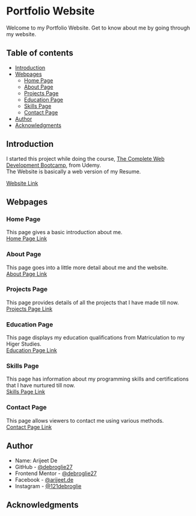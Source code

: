# Portfolio Website

Welcome to my Portfolio Website. Get to know about me by going through my website.

## Table of contents

- [Introduction](#introduction)
- [Webpages](#webpages)
  - [Home Page](#home-page)
  - [About Page](#about-page)
  - [Projects Page](#projects-page)
  - [Education Page](#education-page)
  - [Skills Page](#skills-page)
  - [Contact Page](contact-page)
- [Author](#author)
- [Acknowledgments](#acknowledgments)


## Introduction

I started this project while doing the course, [The Complete Web Development Bootcamp](https://www.udemy.com/course/the-complete-web-development-bootcamp/), from Udemy.   
The Website is basically a web version of my Resume.

[Website Link](https://debroglie27.github.io/Portfolio_Website/)

## Webpages

### Home Page

This page gives a basic introduction about me.  
[Home Page Link](https://debroglie27.github.io/Portfolio_Website/html/home.html)

### About Page

This page goes into a little more detail about me and the website.  
[About Page Link](https://debroglie27.github.io/Portfolio_Website/html/about.html)

### Projects Page

This page provides details of all the projects that I have made till now.  
[Projects Page Link](https://debroglie27.github.io/Portfolio_Website/html/projects.html)

### Education Page

This page displays my education qualifications from Matriculation to my Higer Studies.  
[Education Page Link](https://debroglie27.github.io/Portfolio_Website/html/education.html)

### Skills Page

This page has information about my programming skills and certifications that I have nurtured till now.  
[Skills Page Link](https://debroglie27.github.io/Portfolio_Website/html/skills.html)

### Contact Page

This page allows viewers to contact me using various methods.  
[Contact Page Link](https://debroglie27.github.io/Portfolio_Website/html/contact.html)


## Author

- Name: Arijeet De
- GitHub - [@debroglie27](https://github.com/debroglie27)
- Frontend Mentor - [@debroglie27](https://www.frontendmentor.io/profile/debroglie27)
- Facebook - [@arijeet.de](https://www.facebook.com/arijeet.de)
- Instagram - [@121debroglie](https://www.instagram.com/121debroglie/)


## Acknowledgments


